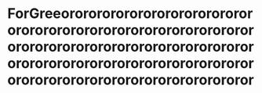 # ForGreeorororororororororororororororororororororororororororororororororororororororororororororororororororororororororororororororororororororororororororororororororororororor